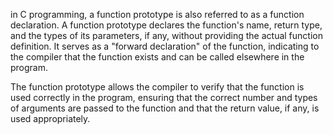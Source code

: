  in C programming, a function prototype is also referred to as a function declaration. A function prototype declares the function's name, return type, and the types of its parameters, if any, without providing the actual function definition. It serves as a "forward declaration" of the function, indicating to the compiler that the function exists and can be called elsewhere in the program.

The function prototype allows the compiler to verify that the function is used correctly in the program, ensuring that the correct number and types of arguments are passed to the function and that the return value, if any, is used appropriately.
